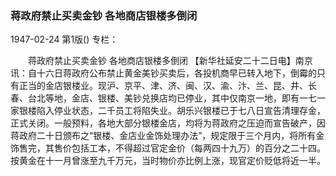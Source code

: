 ### 蒋政府禁止买卖金钞  各地商店银楼多倒闭

1947-02-24
第1版()
专栏：

　　蒋政府禁止买卖金钞
    各地商店银楼多倒闭
    【新华社延安二十二日电】南京讯：自十六日蒋政府公布禁止黄金美钞买卖后，各投机商早已转入地下，倒霉的只有正当的金店银楼业。现沪、京平、津、济、闽、汉、渝、汴、兰、昆、井、长春、台北等地，金店、银楼、美钞兑换店均已停业，其中仅南京一地，即有一七一家银楼陷入停业状态，二千员工将陷失业。胡乐兴银楼已于七八日宣告清理存金，正式关闭。一般预料，各地大部分银楼金店，均将为蒋政府之压迫而宣告破产，因蒋政府二十日颁布之“银楼、金店业金饰处理办法”，规定限于三个月内，将所有金饰售完，其售价包括工本，不得超过官定金价（每两四十九万）的百分之二十四。按黄金在十一月曾涨至九千万元，当时物价亦比例上涨，现官定价贬低将近一半。
